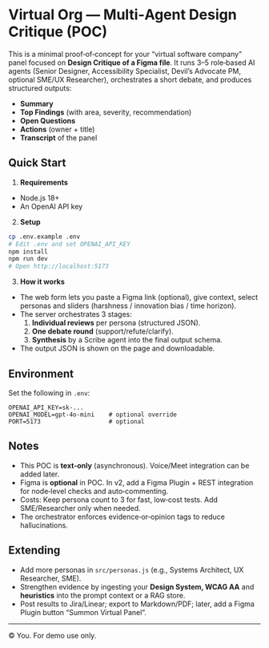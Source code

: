# Virtual Org — Multi‑Agent Design Critique (POC)

This is a minimal proof‑of‑concept for your “virtual software company” panel focused on **Design Critique of a Figma file**. It runs 3–5 role‑based AI agents (Senior Designer, Accessibility Specialist, Devil’s Advocate PM, optional SME/UX Researcher), orchestrates a short debate, and produces structured outputs:
- **Summary**
- **Top Findings** (with area, severity, recommendation)
- **Open Questions**
- **Actions** (owner + title)
- **Transcript** of the panel

## Quick Start

1) **Requirements**
- Node.js 18+
- An OpenAI API key

2) **Setup**
```bash
cp .env.example .env
# Edit .env and set OPENAI_API_KEY
npm install
npm run dev
# Open http://localhost:5173
```

3) **How it works**
- The web form lets you paste a Figma link (optional), give context, select personas and sliders (harshness / innovation bias / time horizon).
- The server orchestrates 3 stages:
  1. **Individual reviews** per persona (structured JSON).
  2. **One debate round** (support/refute/clarify).
  3. **Synthesis** by a Scribe agent into the final output schema.
- The output JSON is shown on the page and downloadable.

## Environment

Set the following in `.env`:
```
OPENAI_API_KEY=sk-...
OPENAI_MODEL=gpt-4o-mini    # optional override
PORT=5173                   # optional
```

## Notes

- This POC is **text‑only** (asynchronous). Voice/Meet integration can be added later.
- Figma is **optional** in POC. In v2, add a Figma Plugin + REST integration for node‑level checks and auto‑commenting.
- Costs: Keep persona count to 3 for fast, low‑cost tests. Add SME/Researcher only when needed.
- The orchestrator enforces evidence‑or‑opinion tags to reduce hallucinations.

## Extending

- Add more personas in `src/personas.js` (e.g., Systems Architect, UX Researcher, SME).
- Strengthen evidence by ingesting your **Design System, WCAG AA** and **heuristics** into the prompt context or a RAG store.
- Post results to Jira/Linear; export to Markdown/PDF; later, add a Figma Plugin button “Summon Virtual Panel”.

---

© You. For demo use only.
